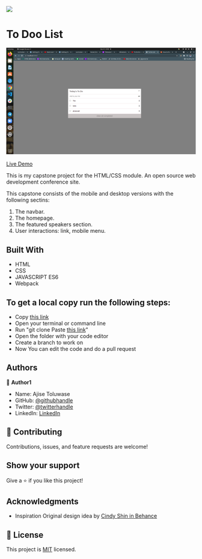 
![](https://img.shields.io/badge/Microverse-blueviolet)

# To Doo List

![screenshot](img/todo3.png)

[Live Demo](https://whoistolu.github.io/To-Do-List/dist/)

This is my capstone project for the HTML/CSS module.
An open source web development conference site.

This capstone consists of the mobile and desktop versions with the following sectins:
1. The navbar.
2. The homepage.
3. The featured speakers section.
4. User interactions: link, mobile menu.
## Built With

- HTML
- CSS
- JAVASCRIPT ES6
- Webpack

## To get a local copy run the following steps:
- Copy [this link](https://github.com/Whoistolu/To-Do-List)
- Open your terminal or command line
- Run "git clone Paste [this link](https://github.com/Whoistolu/To-Do-List)"
- Open the folder with your code editor
- Create a branch to work on
- Now You can edit the code and do a pull request

## Authors

👤 **Author1**

- Name: Ajise Toluwase
- GitHub: [@githubhandle](https://github.com/Whoistolu)
- Twitter: [@twitterhandle](https://twitter.com/Littletolu)
- LinkedIn: [LinkedIn](https://www.linkedin.com/in/toluwase-ajise-9b40411b2/)

## 🤝 Contributing

Contributions, issues, and feature requests are welcome!

## Show your support

Give a ⭐️ if you like this project!

## Acknowledgments

- Inspiration
  Original design idea by [Cindy Shin in Behance](https://www.behance.net/adagio07)

## 📝 License

This project is [MIT](./MIT.md) licensed.
